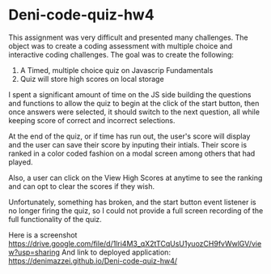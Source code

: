 # Deni-code-quiz-hw4

This assignment was very difficult and presented many challenges. The object was to create a coding assessment with multiple choice and interactive coding challenges. The goal was to create the following:

1. A Timed, multiple choice quiz on Javascrip Fundamentals
2. Quiz will store high scores on local storage

I spent a significant amount of time on the JS side building the questions and functions to allow the quiz to begin at the click of the start button, then once answers were selected, it should switch to the next question, all while keeping score of correct and incorrect selections.

At the end of the quiz, or if time has run out, the user's score will display and the user can save their score by inputing their intials. Their score is ranked in a color coded fashion on a modal screen among others that had played.

Also, a user can click on the View High Scores at anytime to see the ranking and can opt to clear the scores if they wish.

Unfortunately, something has broken, and the start button event listener is no longer firing the quiz, so I could not provide a full screen recording of the full functionality of the quiz.

Here is a screenshot https://drive.google.com/file/d/1lri4M3_qX2tTCqUsU1yuozCH9fvWwlGV/view?usp=sharing
And link to deployed application: https://denimazzei.github.io/Deni-code-quiz-hw4/

